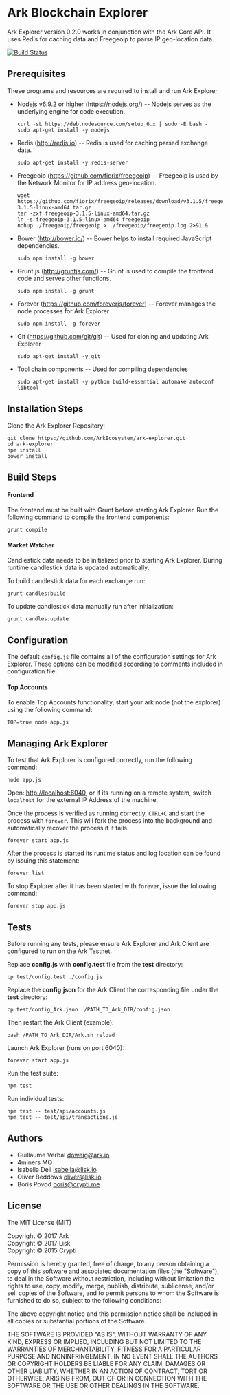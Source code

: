 # Ark Blockchain Explorer

Ark Explorer version 0.2.0 works in conjunction with the Ark Core API. It uses Redis for caching data and Freegeoip to parse IP geo-location data.

[![Build Status](https://travis-ci.org/ArkEcosystem/Ark-explorer.svg?branch=development)](https://travis-ci.org/ArkEcosystem/Ark-explorer)

## Prerequisites

These programs and resources are required to install and run Ark Explorer

- Nodejs v6.9.2 or higher (<https://nodejs.org/>) -- Nodejs serves as the underlying engine for code execution.

  ```
  curl -sL https://deb.nodesource.com/setup_6.x | sudo -E bash -
  sudo apt-get install -y nodejs
  ```

- Redis (<http://redis.io>) -- Redis is used for caching parsed exchange data.

  `sudo apt-get install -y redis-server`

- Freegeoip (<https://github.com/fiorix/freegeoip>) -- Freegeoip is used by the Network Monitor for IP address geo-location.

  ```
  wget https://github.com/fiorix/freegeoip/releases/download/v3.1.5/freegeoip-3.1.5-linux-amd64.tar.gz
  tar -zxf freegeoip-3.1.5-linux-amd64.tar.gz
  ln -s freegeoip-3.1.5-linux-amd64 freegeoip
  nohup ./freegeoip/freegeoip > ./freegeoip/freegeoip.log 2>&1 &
  ```

- Bower (<http://bower.io/>) -- Bower helps to install required JavaScript dependencies.

  `sudo npm install -g bower`

- Grunt.js (<http://gruntjs.com/>) -- Grunt is used to compile the frontend code and serves other functions.

  `sudo npm install -g grunt`

- Forever (<https://github.com/foreverjs/forever>) -- Forever manages the node processes for Ark Explorer

  `sudo npm install -g forever`

- Git (<https://github.com/git/git>) -- Used for cloning and updating Ark Explorer

  `sudo apt-get install -y git`

- Tool chain components -- Used for compiling dependencies

  `sudo apt-get install -y python build-essential automake autoconf libtool`

## Installation Steps

Clone the Ark Explorer Repository:

```
git clone https://github.com/ArkEcosystem/ark-explorer.git
cd ark-explorer
npm install
bower install
```

## Build Steps

#### Frontend
 The frontend must be built with Grunt before starting Ark Explorer. Run the following command to compile the frontend components:

`grunt compile`

#### Market Watcher
 Candlestick data needs to be initialized prior to starting Ark Explorer. During runtime candlestick data is updated automatically.

To build candlestick data for each exchange run:

`grunt candles:build`

To update candlestick data manually run after initialization:

`grunt candles:update`

## Configuration

The default `config.js` file contains all of the configuration settings for Ark Explorer. These options can be modified according to comments included in configuration file.

#### Top Accounts

To enable Top Accounts functionality, start your ark node (not the explorer) using the following command:

```
TOP=true node app.js
```

## Managing Ark Explorer

To test that Ark Explorer is configured correctly, run the following command:

`node app.js`

Open: <http://localhost:6040>, or if its running on a remote system, switch `localhost` for the external IP Address of the machine.

Once the process is verified as running correctly, `CTRL+C` and start the process with `forever`. This will fork the process into the background and automatically recover the process if it fails.

`forever start app.js`

After the process is started its runtime status and log location can be found by issuing this statement:

`forever list`

To stop Explorer after it has been started with `forever`, issue the following command:

`forever stop app.js`

## Tests

Before running any tests, please ensure Ark Explorer and Ark Client are configured to run on the Ark Testnet.

Replace **config.js** with **config.test** file from the **test** directory:

`cp test/config.test ./config.js`

Replace the **config.json** for the Ark Client the corresponding file under the **test** directory:

`cp test/config_Ark.json  /PATH_TO_Ark_DIR/config.json`

Then restart the Ark Client (example):

`bash /PATH_TO_Ark_DIR/Ark.sh reload`

Launch Ark Explorer (runs on port 6040):

`forever start app.js`

Run the test suite:

`npm test`

Run individual tests:

```
npm test -- test/api/accounts.js
npm test -- test/api/transactions.js
```

## Authors
- Guillaume Verbal <doweig@ark.io>
- 4miners MQ
- Isabella Dell <isabella@lisk.io>
- Oliver Beddows <oliver@lisk.io>
- Boris Povod <boris@crypti.me>

## License

The MIT License (MIT)

Copyright © 2017 Ark  
Copyright © 2017 Lisk  
Copyright © 2015 Crypti

Permission is hereby granted, free of charge, to any person obtaining a copy of this software and associated documentation files (the "Software"), to deal in the Software without restriction, including without limitation the rights to use, copy, modify, merge, publish, distribute, sublicense, and/or sell copies of the Software, and to permit persons to whom the Software is furnished to do so, subject to the following conditions:

The above copyright notice and this permission notice shall be included in all copies or substantial portions of the Software.

THE SOFTWARE IS PROVIDED "AS IS", WITHOUT WARRANTY OF ANY KIND, EXPRESS OR IMPLIED, INCLUDING BUT NOT LIMITED TO THE WARRANTIES OF MERCHANTABILITY, FITNESS FOR A PARTICULAR PURPOSE AND NONINFRINGEMENT. IN NO EVENT SHALL THE AUTHORS OR COPYRIGHT HOLDERS BE LIABLE FOR ANY CLAIM, DAMAGES OR OTHER LIABILITY, WHETHER IN AN ACTION OF CONTRACT, TORT OR OTHERWISE, ARISING FROM, OUT OF OR IN CONNECTION WITH THE SOFTWARE OR THE USE OR OTHER DEALINGS IN THE SOFTWARE.
